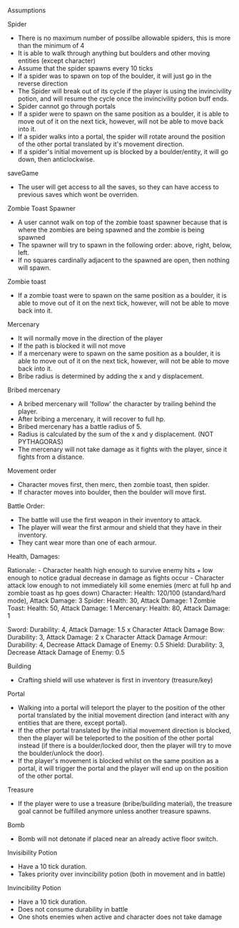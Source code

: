 Assumptions

Spider
- There is no maximum number of possilbe allowable spiders, this is more than the minimum of 4
- It is able to walk through anything but boulders and other moving entities (except character)
- Assume that the spider spawns every 10 ticks
- If a spider was to spawn on top of the boulder, it will just go in the reverse direction
- The Spider will break out of its cycle if the player is using the invincivility potion, and will resume the cycle once the invincivility potion buff ends.
- Spider cannot go through portals
- If a spider were to spawn on the same position as a boulder, it is able to move out of it on the next tick, however, will not be able to move back into it.
- If a spider walks into a portal, the spider will rotate around the position of the other portal translated by it's movement direction.
- If a spider's initial movement up is blocked by a boulder/entity, it will go down, then anticlockwise.

saveGame
- The user will get access to all the saves, so they can have access to previous saves which wont be overriden.

Zombie Toast Spawner
- A user cannot walk on top of the zombie toast spawner because that is where the zombies are being spawned and the zombie is being spawned
- The spawner will try to spawn in the following order: above, right, below, left.
- If no squares cardinally adjacent to the spawned are open, then nothing will spawn.

Zombie toast
- If a zombie toast were to spawn on the same position as a boulder, it is able to move out of it on the next tick, however, will not be able to move back into it.

Mercenary
- It will normally move in the direction of the player
- If the path is blocked it will not move
- If a mercenary were to spawn on the same position as a boulder, it is able to move out of it on the next tick, however, will not be able to move back into it.
- Bribe radius is determined by adding the x and y displacement.

Bribed mercenary
- A bribed mercenary will 'follow' the character by trailing behind the player.
- After bribing a mercenary, it will recover to full hp.
- Bribed mercenary has a battle radius of 5.
- Radius is calculated by the sum of the x and y displacement. (NOT PYTHAGORAS)
- The mercenary will not take damage as it fights with the player, since it fights from a distance.

Movement order
- Character moves first, then merc, then zombie toast, then spider.
- If character moves into boulder, then the boulder will move first.

Battle Order:
- The battle will use the first weapon in their inventory to attack.
- The player will wear the first armour and shield that they have in their inventory.
- They cant wear more than one of each armour.

Health, Damages:

Rationale: - Character health high enough to survive enemy hits + low enough to notice gradual decrease in damage as fights occur - Character attack low enough to not immediately kill some enemies (merc at full hp and zombie toast as hp goes down)
Character: Health: 120/100 (standard/hard mode), Attack Damage: 3
Spider: Health: 30, Attack Damage: 1
Zombie Toast: Health: 50, Attack Damage: 1
Mercenary: Health: 80, Attack Damage: 1

Sword: Durability: 4, Attack Damage: 1.5 x Character Attack Damage
Bow: Durability: 3, Attack Damage: 2 x Character Attack Damage
Armour: Durability: 4, Decrease Attack Damage of Enemy: 0.5
Shield: Durability: 3, Decrease Attack Damage of Enemy: 0.5

Building
- Crafting shield will use whatever is first in inventory (treasure/key)

Portal
- Walking into a portal will teleport the player to the position of the other portal translated by the initial movement direction (and interact with any entities that are there, except portal).
- If the other portal translated by the initial movement direction is blocked, then the player will be teleported to the position of the other portal instead (if there is a boulder/locked door, then the player will try to move the boulder/unlock the door).
- If the player's movement is blocked whilst on the same position as a portal, it will trigger the portal and the player will end up on the position of the other portal.

Treasure
- If the player were to use a treasure (bribe/building material), the treasure goal cannot be fulfilled anymore unless another treasure spawns.

Bomb
- Bomb will not detonate if placed near an already active floor switch.

Invisibility Potion
- Have a 10 tick duration.
- Takes priority over invincibility potion (both in movement and in battle)

Invincibility Potion
- Have a 10 tick duration.
- Does not consume durability in battle
- One shots enemies when active and character does not take damage

